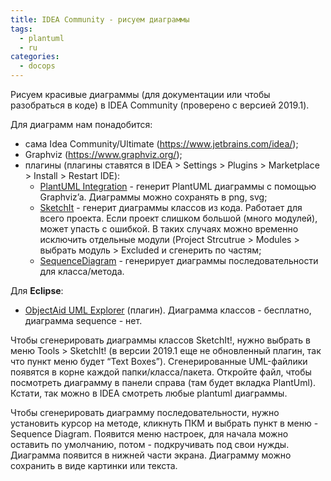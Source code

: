 ```yaml
---
title: IDEA Community - рисуем диаграммы
tags:
  - plantuml
  - ru
categories:
  - docops
---
```


Рисуем красивые диаграммы (для документации или чтобы разобраться в коде) в IDEA Community (проверено с версией 2019.1).

Для диаграмм нам понадобится:

  - сама Idea Community/Ultimate (https://www.jetbrains.com/idea/);
  - Graphviz (https://www.graphviz.org/);
  - плагины (плагины ставятся в IDEA \> Settings \> Plugins \>
    Marketplace \> Install \> Restart IDE):
      - [PlantUML Integration](https://plugins.jetbrains.com/plugin/7017-plantuml-integration) - генерит PlantUML диаграммы с помощью
        Graphviz’a. Диаграммы можно сохранять в png, svg;
      - [SketchIt](https://plugins.jetbrains.com/plugin/10387-sketch-it-) - генерит диаграммы классов из кода. Работает для всего
        проекта. Если проект слишком большой (много модулей), может
        упасть с ошибкой. В таких случаях можно временно исключить
        отдельные модули (Project Strcutrue \> Modules \> выбрать
        модуль \> Excluded и сгенерить по частям;
      - [SequenceDiagram](https://plugins.jetbrains.com/plugin/8286-sequencediagram) - генерирует диаграммы последовательности для
        класса/метода.

Для **Eclipse**:

  - [ObjectAid UML Explorer](https://www.objectaid.com/) (плагин).
    Диаграмма классов - бесплатно, диаграмма sequence - нет.

Чтобы сгенерировать диаграммы классов SketchIt\!, нужно выбрать в меню Tools \> SketchIt\! (в версии 2019.1 еще не обновленный плагин, так что пункт меню будет “Text Boxes”). Сгенерированные UML-файлики появятся в корне каждой папки/класса/пакета. Откройте файл, чтобы посмотреть диаграмму в панели справа (там будет вкладка PlantUml). Кстати, так можно в IDEA смотреть любые plantuml диаграммы.

Чтобы сгенерировать диаграмму последовательности, нужно установить курсор на методе, кликнуть ПКМ и выбрать пункт в меню - Sequence Diagram. Появится меню настроек, для начала можно оставить по умолчанию, потом - подкручивать под свои нужды. Диаграмма появится в нижней части экрана. Диаграмму можно сохранить в виде картинки или текста. 
